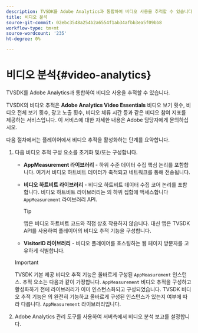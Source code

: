```yaml
---
description: TVSDK를 Adobe Analytics과 통합하여 비디오 사용을 추적할 수 있습니다.
title: 비디오 분석
source-git-commit: 02ebc3548a254b2a6554f1ab34afbb3ea5f09bb8
workflow-type: tm+mt
source-wordcount: '235'
ht-degree: 0%

---
```


# 비디오 분석{#video-analytics}

TVSDK를 Adobe Analytics과 통합하여 비디오 사용을 추적할 수 있습니다.

TVSDK의 비디오 추적은 **Adobe Analytics Video Essentials** 비디오 보기 횟수, 비디오 전체 보기 횟수, 광고 노출 횟수, 비디오 체류 시간 등과 같은 비디오 참여 지표를 제공하는 서비스입니다. 이 서비스에 대한 자세한 내용은 Adobe 담당자에게 문의하십시오.

다음 절차에서는 플레이어에서 비디오 추적을 활성화하는 단계를 요약합니다.

1. 다음 비디오 추적 구성 요소를 초기화 및/또는 구성합니다.

   * **AppMeasurement 라이브러리** - 하위 수준 데이터 수집 핵심 논리를 포함합니다. 여기서 비디오 하트비트 데이터가 축적되고 네트워크를 통해 전송됩니다.
   * **비디오 하트비트 라이브러리** - 비디오 하트비트 데이터 수집 코어 논리를 포함합니다. 비디오 하트비트 라이브러리는 의 하위 집합에 액세스합니다 `AppMeasurement` 라이브러리 API.

     >[!TIP]
     >
     >앱은 비디오 하트비트 코드와 직접 상호 작용하지 않습니다. 대신 앱은 TVSDK API를 사용하여 플레이어의 비디오 추적 기능을 구성합니다.

   * **VisitorID 라이브러리** - 비디오 플레이어를 호스팅하는 웹 페이지 방문자를 고유하게 식별합니다.

   >[!IMPORTANT]
   >
   >TVSDK 기본 제공 비디오 추적 기능은 올바르게 구성된 `AppMeasurement` 인스턴스. 추적 요소는 다음과 같이 가정합니다. `AppMeasurement` 비디오 추적을 구성하고 활성화하기 전에 라이브러리가 이미 인스턴스화되고 구성되었습니다. TVSDK 비디오 추적 기능은 의 완전히 기능하고 올바르게 구성된 인스턴스가 있는지 여부에 따라 다릅니다. `AppMeasurement` 라이브러리입니다.

1. Adobe Analytics 관리 도구를 사용하여 서버측에서 비디오 분석 보고를 설정합니다.
